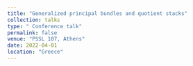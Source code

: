 ```yaml
---
title: "Generalized principal bundles and quotient stacks"
collection: talks
type: " Conference talk"
permalink: false
venue: "PSSL 107, Athens"
date: 2022-04-01
location: "Greece"
---
```

